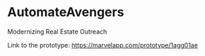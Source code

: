 # AutomateAvengers
Modernizing Real Estate Outreach

Link to the prototype: https://marvelapp.com/prototype/1agg01ae
